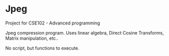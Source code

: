 # Jpeg

Project for CSE102 - Advanced programming

Jpeg compression program. 
Uses linear algebra, Direct Cosine Transforms, Matrix manipulation, etc..

No script, but functions to execute.

